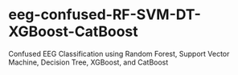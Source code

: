 # eeg-confused-RF-SVM-DT-XGBoost-CatBoost
Confused EEG Classification using Random Forest, Support Vector Machine, Decision Tree, XGBoost, and CatBoost

